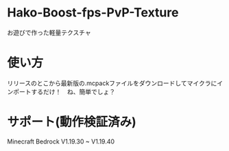 # Hako-Boost-fps-PvP-Texture
お遊びで作った軽量テクスチャ

# 使い方
リリースのとこから最新版の.mcpackファイルをダウンロードしてマイクラにインポートするだけ！　ね、簡単でしょ？

# サポート(動作検証済み)
Minecraft Bedrock V1.19.30 ~ V1.19.40
